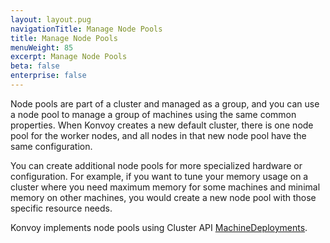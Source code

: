 ```yaml
---
layout: layout.pug
navigationTitle: Manage Node Pools
title: Manage Node Pools
menuWeight: 85
excerpt: Manage Node Pools
beta: false
enterprise: false
---
```


Node pools are part of a cluster and managed as a group, and you can use a node pool to manage a group of machines using the same common properties. When Konvoy creates a new default cluster, there is one node pool for the worker nodes, and all nodes in that new node pool have the same configuration.

You can create additional node pools for more specialized hardware or configuration. For example, if you want to tune your memory usage on a cluster where you need maximum memory for some machines and minimal memory on other machines, you would create a new node pool with those specific resource needs.

Konvoy implements node pools using Cluster API [MachineDeployments][machine_deployment].

[machine_deployment]: https://cluster-api.sigs.k8s.io/developer/architecture/controllers/machine-deployment.html
